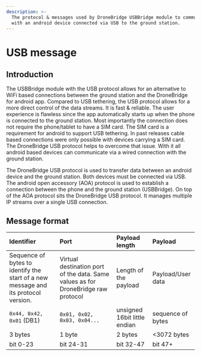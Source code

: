 ```yaml
---
description: >-
  The protocol & messages used by DroneBridge USBBridge module to communicate
  with an android device connected via USB to the ground station.
---
```


# USB message

## Introduction

The USBBridge module with the USB protocol allows for an alternative to WiFi based connections between the ground station and the DroneBridge for android app. Compared to USB tethering, the USB protocol allows for a more direct control of the data streams. It is fast & reliable. The user experience is flawless since the app automatically starts up when the phone is connected to the ground station. Most importantly the connection does not require the phone/tablet to have a SIM card. The SIM card is a requirement for android to support USB tethering. In past releases cable based connections were only possible with devices carrying a SIM card. The DroneBridge USB protocol helps to overcome that issue. With it all android based devices can communicate via a wired connection with the ground station.

The DroneBridge USB protocol is used to transfer data between an android device and the ground station. Both devices must be connected via USB. The android open accessory \(AOA\) protocol is used to establish a connection between the phone and the ground station \(USBBridge\). On top of the AOA protocol sits the DroneBridge USB protocol. It manages multiple IP streams over a single USB connection.

## Message format

| Identifier | Port | Payload length | Payload |
| :--- | :--- | :--- | :--- |
| Sequence of bytes to identify the start of a new message and its protocol version. | Virtual destination port of the data. Same values as for DroneBridge raw protocol | Length of the payload | Payload/User data |
| `0x44, 0x42, 0x01` \(DB1\) | `0x01, 0x02, 0x03, 0x04...` | unsigned 16bit  little endian | sequence of bytes |
| 3 bytes | 1 byte | 2 bytes | &lt;3072 bytes |
| bit 0-23 | bit 24-31 | bit 32-47 | bit 47+ |

